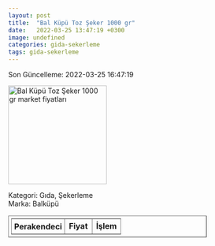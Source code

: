 ```yaml
---
layout: post
title:  "Bal Küpü Toz Şeker 1000 gr"
date:   2022-03-25 13:47:19 +0300
image: undefined
categories: gida-sekerleme
tags: gida-sekerleme
---
```


Son Güncelleme: 2022-03-25 16:47:19

<img src="undefined" width="200" alt="Bal Küpü Toz Şeker 1000 gr market fiyatları" />

Kategori: Gıda, Şekerleme
<br />
Marka: Balküpü

<table border="1" style="padding: 5px;width:80%;">
  <tr>
    <td style="padding: 5px;"><strong>Perakendeci</strong></td>
    <td><strong>Fiyat</strong></td>
    <td><strong>İşlem</strong></td>
  </tr>
  
</table>

